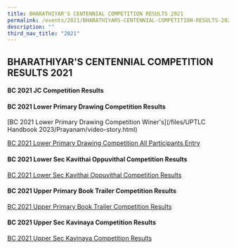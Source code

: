```yaml
---
title: BHARATHIYAR'S CENTENNIAL COMPETITION RESULTS 2021
permalink: /events/2021/BHARATHIYARS-CENTENNIAL-COMPETITION-RESULTS-2021/
description: ""
third_nav_title: "2021"
---
```

## **BHARATHIYAR'S CENTENNIAL COMPETITION RESULTS 2021**

#### BC 2021 JC Competition Results

#### BC 2021 Lower Primary Drawing Competition Results

[BC 2021 Lower Primary Drawing Competition Winer's](/files/UPTLC Handbook 2023/Prayanam/video-story.html)

[BC 2021 Lower Primary Drawing Competition All Participants Entry]()

#### BC 2021 Lower Sec Kavithai Oppuvithal Competition Results

[BC 2021 Lower Sec Kavithai Oppuvithal Competition Results](/files/BC-2021_Lower-Sec_Kavithai-oppuvithal-Competition-results.pdf)

#### BC 2021 Upper Primary Book Trailer Competition Results

[BC 2021 Upper Primary Book Trailer Competition Results](/files/BC-2021_Upper-Pri-Book-Trailer-Compeition-Results.pdf)

#### BC 2021 Upper Sec Kavinaya Competition Results

[BC 2021 Upper Sec Kavinaya Competition Results](/files/BC-2021_Upper-Sec-Kavinaya-Competition-results.pdf)